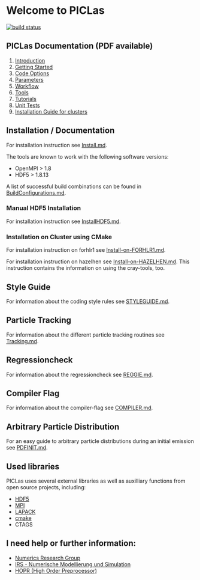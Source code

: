 # Welcome to PICLas

[![build status](https://gitlab.com:piclas/piclas/badges/master/build.svg)](https://gitlab.com:piclas/piclas/builds/)

## PICLas Documentation (PDF available)

1. [Introduction](doc/userguide/000_userguide.md)
1. [Getting Started](doc/userguide/010_gettingstarted.md)
1. [Code Options](doc/userguide/020_codeoptions.md)
1. [Parameters](doc/userguide/021_parameter.md)
1. [Workflow](doc/userguide/030_workflow.md)
1. [Tools](doc/userguide/040_toolsoverview.md)
1. [Tutorials](doc/userguide/050_tutorials.md)
1. [Unit Tests](doc/userguide/070_unittest.md)
1. [Installation Guide for clusters](doc/userguide/080_installationguidelines.md)

## Installation / Documentation

For installation instruction see [Install.md](INSTALL.md).

The tools are known to work with the following software versions:

* OpenMPI > 1.8
* HDF5 > 1.8.13

A list of successful build combinations can be found in [BuildConfigurations.md](BuildConfigurations.md).

### Manual HDF5 Installation

For installation instruction see [InstallHDF5.md](INSTALLHDF5.md).


### Installation on Cluster using CMake


For installation instruction on forhlr1 see [Install-on-FORHLR1.md](INSTALLFORHLR1.md).

For installation instruction on hazelhen see [Install-on-HAZELHEN.md](INSTALLHAZELHEN.md).
This instruction contains the information on using the cray-tools, too.

## Style Guide

For information about the coding style rules see [STYLEGUIDE.md](STYLEGUIDE.md).

## Particle Tracking

For information about the different particle tracking routines see [Tracking.md](TRACKING.md).

## Regressioncheck

For information about the regressioncheck see [REGGIE.md](REGGIE.md).

## Compiler Flag

For information about the compiler-flag see [COMPILER.md](COMPILER.md).

## Arbitrary Particle Distribution 

For an easy guide to arbitrary particle distributions during an initial emission see [PDFINIT.md](PDFINIT.md).


## Used libraries

PICLas uses several external libraries as well as auxilliary functions from open source projects, including:

* [HDF5](https://www.hdfgroup.org/)
* [MPI](http://www.mcs.anl.gov/research/projects/mpi/)
* [LAPACK](http://www.netlib.org/lapack/)
* [cmake](https://www.cmake.org)
* CTAGS

## I need help or further information:

* [Numerics Research Group](https://nrg.iag.uni-stuttgart.de/)
* [IRS - Numerische Modellierung und Simulation](https://www.irs.uni-stuttgart.de/forschung/numerische_modellierung_und_simulation/index.html)
* [HOPR (High Order Preprocessor)](https://hopr-project.org)


